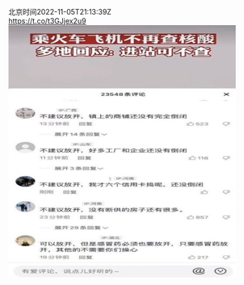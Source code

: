 北京时间2022-11-05T21:13:39Z<br>https://t.co/t3GJjex2u9<br><img src='/temp/image/2022/o-Month-11/1588882233183862784_0.jpg' width='450' height='500'><br><br>